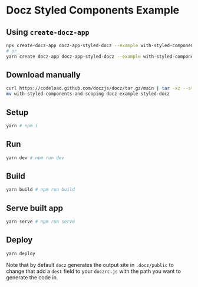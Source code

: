 # Docz Styled Components Example

## Using `create-docz-app`

```sh
npx create-docz-app docz-app-styled-docz --example with-styled-components-and-scoping
# or
yarn create docz-app docz-app-styled-docz --example with-styled-components-and-scoping
```

## Download manually

```sh
curl https://codeload.github.com/doczjs/docz/tar.gz/main | tar -xz --strip=2 docz-main/examples/with-styled-components-and-scoping
mv with-styled-components-and-scoping docz-example-styled-docz
```

## Setup

```sh
yarn # npm i
```

## Run

```sh
yarn dev # npm run dev
```

## Build

```sh
yarn build # npm run build
```

## Serve built app

```sh
yarn serve # npm run serve
```

## Deploy

```sh
yarn deploy
```

Note that by default `docz` generates the output site in `.docz/public` to change that add a `dest` field to your `doczrc.js` with the path you want to generate the code in.
